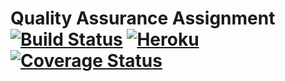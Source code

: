 
# Quality Assurance Assignment [![Build Status](https://travis-ci.com/Arr461/SoftwareQA.svg?branch=master)](https://travis-ci.com/Arr461/SoftwareQA) [![Heroku](http://heroku-badge.herokuapp.com/?app=qa-assignment-sb2726)](https://damp-stream-00107.herokuapp.com/) [![Coverage Status](https://coveralls.io/repos/github/Arr461/SoftwareQA/badge.svg)](https://coveralls.io/github/Arr461/SoftwareQA)
